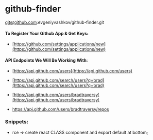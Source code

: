 # github-finder

git@github.com:evgeniyvashkov/github-finder.git

#### To Register Your Github App & Get Keys:

+ [https://github.com/settings/applications/new](https://github.com/settings/applications/new)

#### API Endpoints We Will Be Working With:

+ [https://api.github.com/users](https://api.github.com/users)

+ [https://api.github.com/search/users?q=brad](https://api.github.com/search/users?q=brad)

+ [https://api.github.com/users/bradtraversy](https://api.github.com/users/bradtraversy)

+ [https://api.github.com/users/bradtraversy/repos  
  ](https://api.github.com/users/bradtraversy/repos)


### Snippets:
+ rce => create react CLASS component and export default at bottom; 